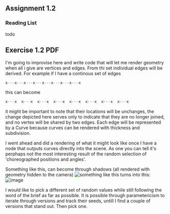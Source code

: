 ## Assignment 1.2

### Reading List 

todo

## Exercise 1.2 PDF

I'm going to improvise here and write code that will let me render geometry when all i give are vertices and edges. From thi set individual edges will be derived. For example if I have a continous set of edges
```python
x---x---x---x---x---x---x---x---x
```
this can become
```python
x---x  x---x  x---x  x---x  x---x  x---x  x---x  x---x
```
it might be important to note that their locations will be unchanges, the change depicted here serves only to indicate that they are no longer joined, and no vertex will be shared by two edges. Each edge will be represented by a Curve because curves can be rendered with thickness and subdivision.

I went ahead and did a rendering of what it might look like once I have a node that outputs curves directly into the scene. As one you can tell it's perphaps not the most interesting result of the random selection of 'choreographed positions and angles'. 

Something like this, can become through shadows (all rendered with geometry hidden to the camera)
![something like this](https://cloud.githubusercontent.com/assets/619340/5722644/3bc3dde0-9b3e-11e4-8670-9dbc61d58823.png) turns into this:
![image](https://cloud.githubusercontent.com/assets/619340/5731085/081b9446-9b80-11e4-8a70-a5dae595a184.png)

I would like to pick a different set of random values while still following the word of the brief as far as possible. It is possible through parametericism to iterate through versions and track their seeds, untill I find a couple of versions that stand out. Then pick one.

